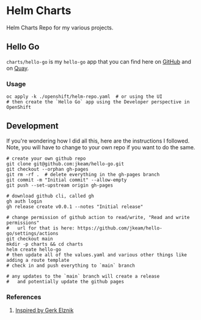# Helm Charts

Helm Charts Repo for my various projects.

## Hello Go

`charts/hello-go` is my `hello-go` app that you can find here on [GitHub](https://github.com/jkeam/hello-go) and on [Quay](https://quay.io/repository/jkeam/hello-go?tab=tags).

### Usage

```shell
oc apply -k ./openshift/helm-repo.yaml  # or using the UI
# then create the `Hello Go` app using the Developer perspective in OpenShift
```

## Development

If you're wondering how I did all this, here are the instructions I followed.
Note, you will have to change to your own repo if you want to do the same.

```shell
# create your own github repo
git clone git@github.com:jkeam/hello-go.git
git checkout --orphan gh-pages
git rm -rf .  # delete everything in the gh-pages branch
git commit -m "Initial commit" --allow-empty
git push --set-upstream origin gh-pages

# download github cli, called gh
gh auth login
gh release create v0.0.1 --notes "Initial release"

# change permission of github action to read/write, "Read and write permissions"
#   url for that is here: https://github.com/jkeam/hello-go/settings/actions
git checkout main
mkdir -p charts && cd charts
helm create hello-go
# then update all of the values.yaml and various other things like adding a route template
# check in and push everything to `main` branch

# any updates to the `main` branch will create a release
#   and potentially update the github pages
```

### References

1. [Inspired by Gerk Elznik](https://medium.com/@gerkElznik/provision-a-free-personal-helm-chart-repo-using-github-583b668d9ba4)

